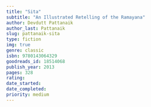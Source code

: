 ```yaml
---
title: "Sita"
subtitle: "An Illustrated Retelling of the Ramayana"
author: Devdutt Pattanaik
author_last: Pattanaik
slug: pattanaik-sita
type: fiction
img: true
genre: classic
isbn: 9780143064329
goodreads_id: 18514068
publish_year: 2013
pages: 328
rating: 
date_started:
date_completed:
priority: medium
---
```

